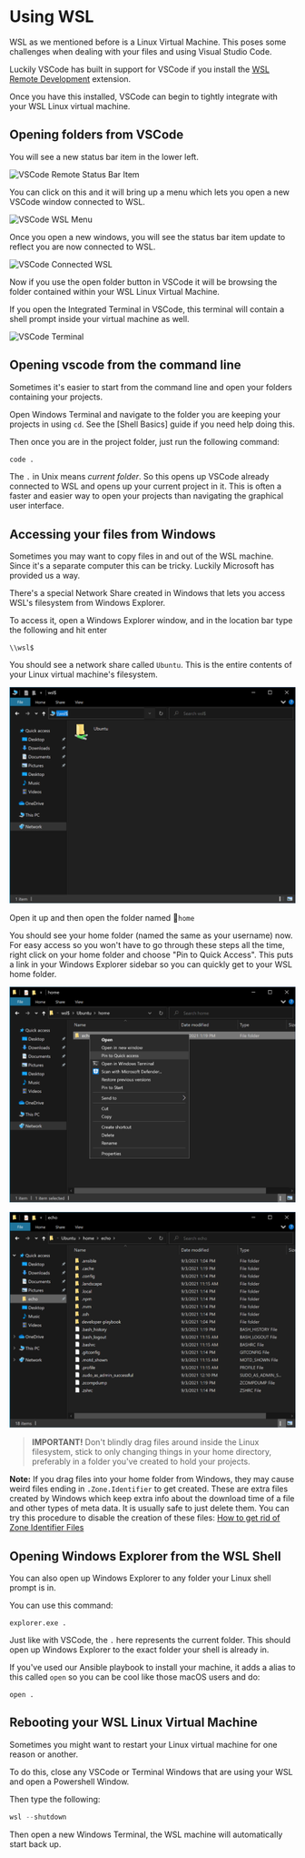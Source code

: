 # Using WSL

WSL as we mentioned before is a Linux Virtual Machine. This poses some challenges when dealing with your files and using Visual Studio Code.

Luckily VSCode has built in support for VSCode if you install the [WSL Remote Development] extension.

Once you have this installed, VSCode can begin to tightly integrate with your WSL Linux virtual machine.

## Opening folders from VSCode

You will see a new status bar item in the lower left.

![VSCode Remote Status Bar Item]

You can click on this and it will bring up a menu which lets you open a new VSCode window connected to WSL.

![VSCode WSL Menu]

Once you open a new windows, you will see the status bar item update to reflect you are now connected to WSL.

![VSCode Connected WSL]

Now if you use the open folder button in VSCode it will be browsing the folder contained within your WSL Linux Virtual Machine.

If you open the Integrated Terminal in VSCode, this terminal will contain a shell prompt inside your virtual machine as well.

![VSCode Terminal]

## Opening vscode from the command line

Sometimes it's easier to start from the command line and open your folders containing your projects.

Open Windows Terminal and navigate to the folder you are keeping your projects in using `cd`. See the [Shell Basics] guide if you need help doing this.

Then once you are in the project folder, just run the following command:

```sh
code .
```

The `.` in Unix means *current folder*. So this opens up VSCode already connected to WSL and opens up your current project in it. This is often a faster and easier way to open your projects than navigating the graphical user interface.

## Accessing your files from Windows

Sometimes you may want to copy files in and out of the WSL machine. Since it's a separate computer this can be tricky.  Luckily Microsoft has provided us a way.

There's a special Network Share created in Windows that lets you access WSL's filesystem from Windows Explorer.

To access it, open a Windows Explorer window, and in the location bar type the following and hit enter

```text
\\wsl$
```

You should see a network share called `Ubuntu`. This is the entire contents of your Linux virtual machine's filesystem.

![Windows-Explorer-WSL]

Open it up and then open the folder named 📁`home`

You should see your home folder (named the same as your username) now.  For easy access so you won't have to go through these steps all the time, right click on your home folder and choose "Pin to Quick Access". This puts a link in your Windows Explorer sidebar so you can quickly get to your WSL home folder.

![WSL-Pin-to-Quick-Access]

![WSL-Home-Folder-Contents]

> **IMPORTANT!** Don't blindly drag files around inside the Linux filesystem, stick to only changing things in your home directory, preferably in a folder you've created to hold your projects.

**Note:** If you drag files into your home folder from Windows, they may cause weird files ending in `.Zone.Identifier` to get created. These are extra files created by Windows which keep extra info about the download time of a file and other types of meta data. It is usually safe to just delete them. You can try this procedure to disable the creation of these files: [How to get rid of Zone Identifier Files]

## Opening Windows Explorer from the WSL Shell

You can also open up Windows Explorer to any folder your Linux shell prompt is in.

You can use this command:

```shell
explorer.exe .
```

Just like with VSCode, the `.` here represents the current folder. This should open up Windows Explorer to the exact folder your shell is already in.

If you've used our Ansible playbook to install your machine, it adds a alias to this called `open` so you can be cool like those macOS users and do:

```shell
open .
```

## Rebooting your WSL Linux Virtual Machine

Sometimes you might want to restart your Linux virtual machine for one reason or another.

To do this, close any VSCode or Terminal Windows that are using your WSL and open a Powershell Window.

Then type the following:

```powershell
wsl --shutdown
```

Then open a new Windows Terminal, the WSL machine will automatically start back up.

[WSL Remote Development]:vscode:extension/ms-vscode-remote.remote-wsl
[VSCode Remote Status Bar Item]:https://code.visualstudio.com/assets/docs/remote/wsl-tutorial/remote-status-bar.png
[VSCode WSL Menu]:https://code.visualstudio.com/assets/docs/remote/wsl-tutorial/remote-wsl-commands.png
[VSCode Connected WSL]:https://code.visualstudio.com/assets/docs/remote/wsl-tutorial/wsl-status-bar.png
[VSCode Terminal]:https://code.visualstudio.com/assets/docs/remote/wsl-tutorial/new-terminal-in-wsl.png
[Windows-Explorer-WSL]:images/Windows-Explorer-WSL.png
[WSL-Pin-to-Quick-Access]:images/WSL-Pin-to-Quick-Access.png
[WSL-Home-Folder-Contents]:images/WSL-Home-Folder-Contents.png
[How to get rid of Zone Identifier Files]:https://blog.realhe.ro/how-to-get-rid-of-zone-identifier-files/
